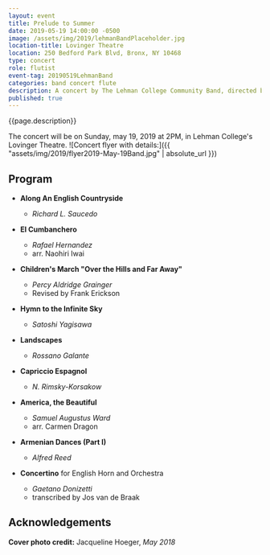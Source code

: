 ```yaml
---
layout: event
title: Prelude to Summer
date: 2019-05-19 14:00:00 -0500
image: /assets/img/2019/lehmanBandPlaceholder.jpg
location-title: Lovinger Theatre
location: 250 Bedford Park Blvd, Bronx, NY 10468
type: concert
role: flutist
event-tag: 20190519LehmanBand
categories: band concert flute
description: A concert by The Lehman College Community Band, directed by Alan Hollander. The concert will feature oboe soloist Brian Zhou, winner of the 2019 Jerome G. Sala Memorial Competition, and tuba soloist Lucy Rogers, the competition's runner up.
published: true
---
```

{{page.description}}

The concert will be on Sunday, may 19, 2019 at 2PM, in Lehman College's Lovinger Theatre.
![Concert flyer with details:]({{ "assets/img/2019/flyer2019-May-19Band.jpg" | absolute_url }})

## Program
- **Along An English Countryside**
  - *Richard L. Saucedo*

- **El Cumbanchero**
  - *Rafael Hernandez*
  - arr. Naohiri Iwai

- **Children's March "Over the Hills and Far Away"**
  - *Percy Aldridge Grainger*
  - Revised by Frank Erickson

- **Hymn to the Infinite Sky**
  - *Satoshi Yagisawa*

- **Landscapes**
  - *Rossano Galante*

- **Capriccio Espagnol**
  - *N. Rimsky-Korsakow*

- **America, the Beautiful**
  - *Samuel Augustus Ward*
  - arr. Carmen Dragon

- **Armenian Dances (Part I)**
  - *Alfred Reed*

- **Concertino** for English Horn and Orchestra
  - *Gaetano Donizetti*
  - transcribed by Jos van de Braak

## Acknowledgements
**Cover photo credit:**
Jacqueline Hoeger, *May 2018*
